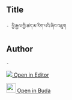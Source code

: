 ## Title
	- ཕྱི་རྒྱལ་གྱི་ཚད་མ་རིག་པའི་ཞིབ་འཇུག

## Author
	- 



[<img src="https://img.icons8.com/color/25/000000/edit-property.png"> Open in Editor](http://editor.openpecha.org/P004277)

[<img width="25" src="https://library.bdrc.io/icons/BUDA-small.svg"> Open in Buda](https://library.bdrc.io/show/bdr:IE0OPP004277)
